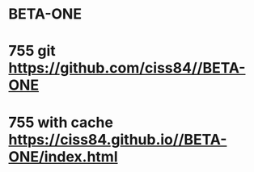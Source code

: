 # BETA-ONE
# 755 git https://github.com/ciss84//BETA-ONE
# 755 with cache https://ciss84.github.io//BETA-ONE/index.html
